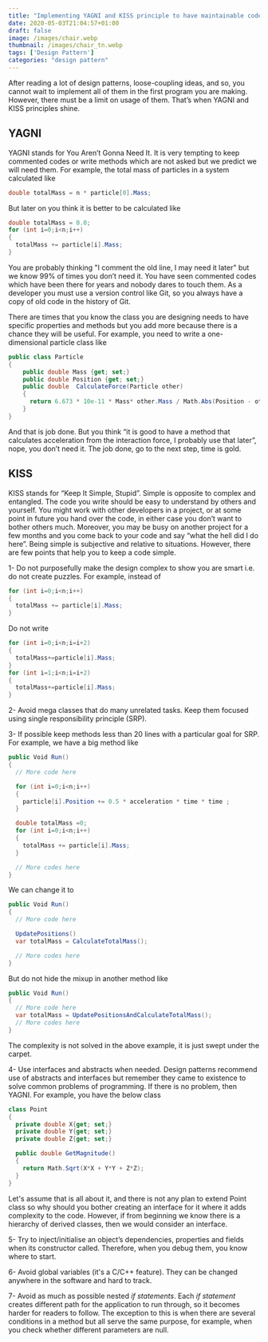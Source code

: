```yaml
---
title: "Implementing YAGNI and KISS principle to have maintainable code"
date: 2020-05-03T21:04:57+01:00
draft: false
image: /images/chair.webp
thumbnail: /images/chair_tn.webp
tags: ['Design Pattern']
categories: "design pattern"
---
```


After reading a lot of design patterns, loose-coupling ideas, and so, you cannot wait to implement all of them in the first program you are making. However, there must be a limit on usage of them. That’s when YAGNI and KISS principles shine.

## YAGNI

YAGNI stands for You Aren’t Gonna Need It. It is very tempting to keep commented codes or write methods which are not asked but we predict we will need them. For example, the total mass of particles in a system calculated like  

```c#
double totalMass = n * particle[0].Mass;
```
But later on you think it is better to be calculated like

```c#
double totalMass = 0.0;
for (int i=0;i<n;i++)
{
  totalMass += particle[i].Mass;
}
```

You are probably thinking "I comment the old line, I may need it later" but we know 99%  of times you don’t need it. You have seen commented codes which have been there for years and nobody dares to touch them. As a developer you must use a version control like Git, so you always have a copy of old code in the history of Git.  

There are times that you know the class you are designing needs to have specific properties and methods but you add more because there is a chance they will be useful. For example, you need to write a one-dimensional particle class like

```c#
public class Particle
{
    public double Mass {get; set;}
    public double Position {get; set;}
    public double  CalculateForce(Particle other)
    {
      return 6.673 * 10e-11 * Mass* other.Mass / Math.Abs(Position - other.Position);
    }
}
```

And that is job done. But you think “it is good to have a method that calculates acceleration from the interaction force, I probably use that later”, nope, you don’t need it. The job done, go to the next step, time is gold.

## KISS

KISS stands for “Keep It Simple, Stupid”. Simple is opposite to complex and entangled. The code you write should be easy to understand by others and yourself. You might work with other developers in a project, or at some point in future you hand over the code, in either case you don’t want to bother others much. Moreover, you may be busy on another project for a few months and you come back to your code and say “what the hell did I do here”. Being simple is subjective and relative to situations. However, there are few points that help you to keep a code simple.

1-	Do not purposefully make the design complex to show you are smart i.e. do not create puzzles. For example, instead of

```c#
for (int i=0;i<n;i++)
{
  totalMass += particle[i].Mass;
}
```

Do not write

```c#
for (int i=0;i<n;i=i+2)
{
  totalMass+=particle[i].Mass;
}
for (int i=1;i<n;i=i+2)
{
  totalMass+=particle[i].Mass;
}
```

2-	Avoid mega classes that do many unrelated tasks. Keep them focused using single responsibility principle (SRP).

3-	If possible keep methods less than 20 lines with a particular goal for SRP. For example, we have a big method like

```c#
public Void Run()
{
  // More code here

  for (int i=0;i<n;i++)
  {
    particle[i].Position += 0.5 * acceleration * time * time ;
  }

  double totalMass =0;
  for (int i=0;i<n;i++)
  {
    totalMass += particle[i].Mass;
  }

  // More codes here
}
```

We can change it to

```c#
public Void Run()
{
  // More code here

  UpdatePositions()
  var totalMass = CalculateTotalMass();

  // More codes here
}
```

But do not hide the mixup in another method like

```c#
public Void Run()
{
  // More code here
  var totalMass = UpdatePositionsAndCalculateTotalMass();
  // More codes here
}
```

The complexity is not solved in the above example, it is just swept under the carpet.

4-	Use interfaces and abstracts when needed. Design patterns recommend use of abstracts and interfaces but remember they came to existence to solve common problems of programming. If there is no problem, then YAGNI. For example, you have the below class

```c#
class Point
{
  private double X{get; set;}
  private double Y{get; set;}
  private double Z{get; set;}

  public double GetMagnitude()
  {
  	return Math.Sqrt(X*X + Y*Y + Z*Z);
  }
}
```

Let's assume that is all about it, and there is not any plan to extend Point class so why should you bother creating an interface for it where it adds complexity to the code. However, if from beginning we know there is a hierarchy of derived classes, then we would consider an interface.

5-	Try to inject/initialise an object’s dependencies, properties and fields when its constructor called.  Therefore, when you debug them, you know where to start.

6-	Avoid global variables (it's a C/C++ feature). They can be changed anywhere in the software and hard to track.

7-	Avoid as much as possible nested *if statements*. Each *if statement* creates different path for the application to run through, so it becomes harder for readers to follow. The exception to this is when there are several conditions in a method but all serve the same purpose, for example, when you check whether different parameters are null.

